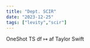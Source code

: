 ```yaml
---
title: "Dept. SCIR"
date: "2023-12-25"
tags: ["levity","scir"]
---
```


OneShot TS df ↦ af Taylor Swift